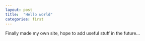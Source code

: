 ```yaml
---
layout: post
title:  "Hello world"
categories: first
---
```


Finally made my own site, hope to add useful stuff in the future...